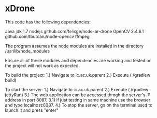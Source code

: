 # xDrone

This code has the following dependencies:


Java jdk 1.7
nodejs
github.com/felixge/node-ar-drone
OpenCV 2.4.9.1
github.com/tbutcaru/node-opencv
ffmpeg

The program assumes the node modules are installed in the directory /usr/lib/node_modules

Ensure all of these modules and dependencies are working and tested or the project will not work as expected.


To build the project:
1.) Navigate to ic.ac.uk.parent
2.) Execute (./gradlew build)

To start the server:
1.) Navigate to ic.ac.uk.parent
2.) Execute (./gradlew jettyRun)
3.) The web application can be accessed throgh the server's IP address in port 8087.
	3.1) If just testing in same machine use the browser and type localhost:8087.
4.) To stop the server, go on the terminal used to launch it and press "enter"
